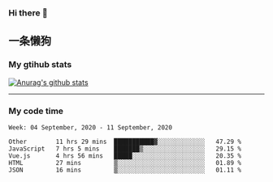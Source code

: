 ### Hi there 👋

## 一条懒狗
<!--
**kiss-me-quickly/kiss-me-quickly** is a ✨ _special_ ✨ repository because its `README.md` (this file) appears on your GitHub profile.

Here are some ideas to get you started:

- 🔭 I’m currently working on ...
- 🌱 I’m currently learning ...
- 👯 I’m looking to collaborate on ...
- 🤔 I’m looking for help with ...
- 💬 Ask me about ...
- 📫 How to reach me: ...
- 😄 Pronouns: ...
- ⚡ Fun fact: ...
-->


### My gtihub stats

[![Anurag's github stats](https://github-readme-stats.vercel.app/api?username=kiss-me-quickly)](https://github.com/anuraghazra/github-readme-stats)

***

### My code time

<!--START_SECTION:waka-->
```text
Week: 04 September, 2020 - 11 September, 2020

Other        11 hrs 29 mins  ███████████▓░░░░░░░░░░░░░   47.29 % 
JavaScript   7 hrs 5 mins    ███████▒░░░░░░░░░░░░░░░░░   29.15 % 
Vue.js       4 hrs 56 mins   █████░░░░░░░░░░░░░░░░░░░░   20.35 % 
HTML         27 mins         ▒░░░░░░░░░░░░░░░░░░░░░░░░   01.89 % 
JSON         16 mins         ▒░░░░░░░░░░░░░░░░░░░░░░░░   01.11 % 
```
<!--END_SECTION:waka-->

